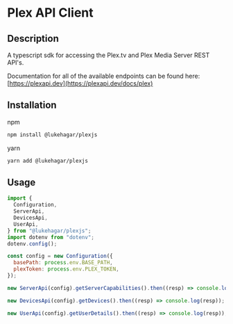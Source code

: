 # Plex API Client

## Description

A typescript sdk for accessing the Plex.tv and Plex Media Server REST API's.

Documentation for all of the available endpoints can be found here:
[https://plexapi.dev](https://plexapi.dev/docs/plex)

## Installation

npm
```bash
npm install @lukehagar/plexjs
```

yarn
```bash
yarn add @lukehagar/plexjs
```

## Usage

```javascript
import {
  Configuration,
  ServerApi,
  DevicesApi,
  UserApi,
} from "@lukehagar/plexjs";
import dotenv from "dotenv";
dotenv.config();

const config = new Configuration({
  basePath: process.env.BASE_PATH,
  plexToken: process.env.PLEX_TOKEN,
});

new ServerApi(config).getServerCapabilities().then((resp) => console.log(resp));

new DevicesApi(config).getDevices().then((resp) => console.log(resp));

new UserApi(config).getUserDetails().then((resp) => console.log(resp));
```
